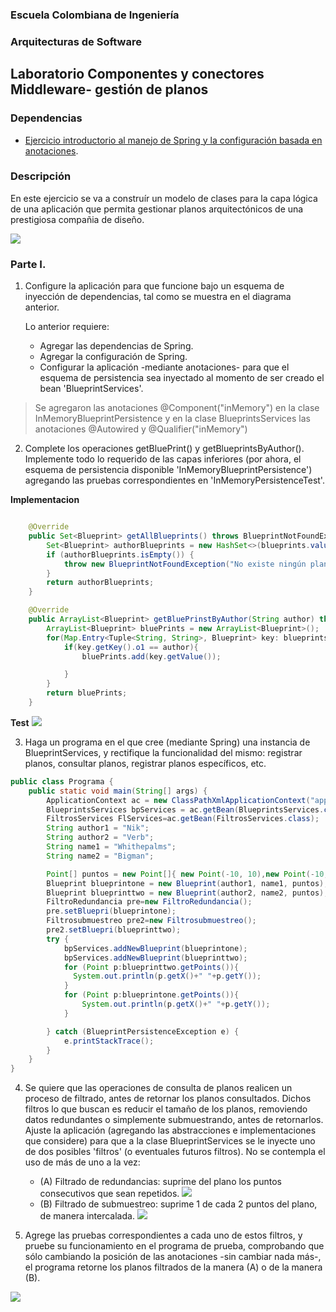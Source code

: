 ### Escuela Colombiana de Ingeniería

### Arquitecturas de Software
## Laboratorio Componentes y conectores  Middleware- gestión de planos
### Dependencias
* [Ejercicio introductorio al manejo de Spring y la configuración basada en anotaciones](https://github.com/ARSW-ECI-beta/DIP_DI-SPRING_JAVA-GRAMMAR_CHECKER).

### Descripción
En este ejercicio se va a construír un modelo de clases para la capa lógica de una aplicación que permita gestionar planos arquitectónicos de una prestigiosa compañia de diseño. 

![](img/ClassDiagram1.png)

### Parte I.

1. Configure la aplicación para que funcione bajo un esquema de inyección de dependencias, tal como se muestra en el diagrama anterior.


	Lo anterior requiere:

	* Agregar las dependencias de Spring.
	* Agregar la configuración de Spring.
	* Configurar la aplicación -mediante anotaciones- para que el esquema de persistencia sea inyectado al momento de ser creado el bean 'BlueprintServices'.

> Se agregaron las anotaciones @Component("inMemory") en la clase InMemoryBlueprintPersistence y en la clase BlueprintsServices las anotaciones @Autowired y @Qualifier("inMemory")
2. Complete los operaciones getBluePrint() y getBlueprintsByAuthor(). Implemente todo lo requerido de las capas inferiores (por ahora, el esquema de persistencia disponible 'InMemoryBlueprintPersistence') agregando las pruebas correspondientes en 'InMemoryPersistenceTest'.

**Implementacion**
```java

    @Override
    public Set<Blueprint> getAllBlueprints() throws BlueprintNotFoundException {
        Set<Blueprint> authorBlueprints = new HashSet<>(blueprints.values());
        if (authorBlueprints.isEmpty()) {
            throw new BlueprintNotFoundException("No existe ningún plano del autor");
        }
        return authorBlueprints;
    }

    @Override
    public ArrayList<Blueprint> getBluePrinstByAuthor(String author) throws BlueprintNotFoundException {
        ArrayList<Blueprint> bluePrints = new ArrayList<Blueprint>();
        for(Map.Entry<Tuple<String, String>, Blueprint> key: blueprints.entrySet()){
            if(key.getKey().o1 == author){
                bluePrints.add(key.getValue());

            }
        }
        return bluePrints;
    }

```

**Test**
![](img/Test-Parte-2.jpg)

3. Haga un programa en el que cree (mediante Spring) una instancia de BlueprintServices, y rectifique la funcionalidad del mismo: registrar planos, consultar planos, registrar planos específicos, etc.
```java
public class Programa {
    public static void main(String[] args) {
        ApplicationContext ac = new ClassPathXmlApplicationContext("applicationContext.xml");
        BlueprintsServices bpServices = ac.getBean(BlueprintsServices.class);
        FiltrosServices FlServices=ac.getBean(FiltrosServices.class);
        String author1 = "Nik";
        String author2 = "Verb";
        String name1 = "Whithepalms";
        String name2 = "Bigman";

        Point[] puntos = new Point[]{ new Point(-10, 10),new Point(-10, 10),new Point(-10, 10)};
        Blueprint blueprintone = new Blueprint(author1, name1, puntos);
        Blueprint blueprinttwo = new Blueprint(author2, name2, puntos);
        FiltroRedundancia pre=new FiltroRedundancia();
        pre.setBluepri(blueprintone);
        Filtrosubmuestreo pre2=new Filtrosubmuestreo();
        pre2.setBluepri(blueprinttwo);
        try {
            bpServices.addNewBlueprint(blueprintone);
            bpServices.addNewBlueprint(blueprinttwo);
            for (Point p:blueprinttwo.getPoints()){
              System.out.println(p.getX()+" "+p.getY());
            }
            for (Point p:blueprintone.getPoints()){
                System.out.println(p.getX()+" "+p.getY());
            }

        } catch (BlueprintPersistenceException e) {
            e.printStackTrace();
        }
    }
}

```
4. Se quiere que las operaciones de consulta de planos realicen un proceso de filtrado, antes de retornar los planos consultados. Dichos filtros lo que buscan es reducir el tamaño de los planos, removiendo datos redundantes o simplemente submuestrando, antes de retornarlos. Ajuste la aplicación (agregando las abstracciones e implementaciones que considere) para que a la clase BlueprintServices se le inyecte uno de dos posibles 'filtros' (o eventuales futuros filtros). No se contempla el uso de más de uno a la vez:
	* (A) Filtrado de redundancias: suprime del plano los puntos consecutivos que sean repetidos.
	  ![](img/redundancia.jpg)
	* (B) Filtrado de submuestreo: suprime 1 de cada 2 puntos del plano, de manera intercalada.
	  ![](img/submuestreo.jpg)

5. Agrege las pruebas correspondientes a cada uno de estos filtros, y pruebe su funcionamiento en el programa de prueba, comprobando que sólo cambiando la posición de las anotaciones -sin cambiar nada más-, el programa retorne los planos filtrados de la manera (A) o de la manera (B).

![](img/Test-Parte-5.jpg)